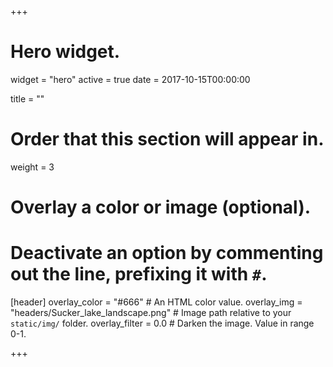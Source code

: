 +++
# Hero widget.
widget = "hero"
active = true
date = 2017-10-15T00:00:00

title = ""

# Order that this section will appear in.
weight = 3

# Overlay a color or image (optional).
#   Deactivate an option by commenting out the line, prefixing it with `#`.
[header]
  overlay_color = "#666"  # An HTML color value.
  overlay_img = "headers/Sucker_lake_landscape.png"  # Image path relative to your `static/img/` folder.
  overlay_filter = 0.0  # Darken the image. Value in range 0-1.

+++
<div style="height:350px" ></div>
